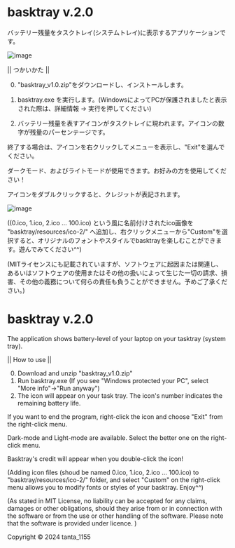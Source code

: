 # basktray v.2.0
バッテリー残量をタスクトレイ(システムトレイ)に表示するアプリケーションです。

![image](https://github.com/tanta-1155/basktray/assets/145323622/39511ed9-4c9e-480d-a133-72bc68dd3cbd)

|| つかいかた ||

0. "basktray_v1.0.zip"をダウンロードし、インストールします。
1. basktray.exe を実行します。(WindowsによってPCが保護されましたと表示された際は、詳細情報 → 実行を押してください)

2. バッテリー残量を表すアイコンがタスクトレイに現われます。アイコンの数字が残量のパーセンテージです。

終了する場合は、アイコンを右クリックしてメニューを表示し、"Exit"を選んでください。

ダークモード、およびライトモードが使用できます。お好みの方を使用してください！

アイコンをダブルクリックすると、クレジットが表記されます。

![image](https://github.com/tanta-1155/basktray/assets/145323622/61b7dfd5-02ba-4571-8697-5b728b029f43)

((0.ico, 1.ico, 2.ico ... 100.ico) という風に名前付けされたico画像を "basktray/resources/ico-2/" へ追加し、右クリックメニューから"Custom"を選択すると、オリジナルのフォントやスタイルでbasktrayを楽しむことができます。遊んでみてください^^)

(MITライセンスにも記載されていますが、ソフトウェアに起因または関連し、あるいはソフトウェアの使用またはその他の扱いによって生じた一切の請求、損害、その他の義務について何らの責任も負うことができません。予めご了承ください。)

# basktray v.2.0
The application shows battery-level of your laptop on your tasktray (system tray).

|| How to use ||

0. Download and unzip "basktray_v1.0.zip"
1. Run basktray.exe (If you see "Windows protected your PC", select "More info"→"Run anyway")
2. The icon will appear on your task tray. The icon's number indicates the remaining battery life.

If you want to end the program, right-click the icon and choose "Exit" from the right-click menu.

Dark-mode and Light-mode are available. Select the better one on the right-click menu.

Basktray's credit will appear when you double-click the icon!

(Adding icon files (shoud be named 0.ico, 1.ico, 2.ico ... 100.ico) to "basktray/resources/ico-2/" folder, and select "Custom" on the right-click menu allows you to modify fonts or styles of your basktray. Enjoy^^)

(As stated in MIT License, no liability can be accepted for any claims, damages or other obligations, should they arise from or in connection with the software or from the use or other handling of the software. Please note that the software is provided under licence. )

Copyright © 2024 tanta_1155  
